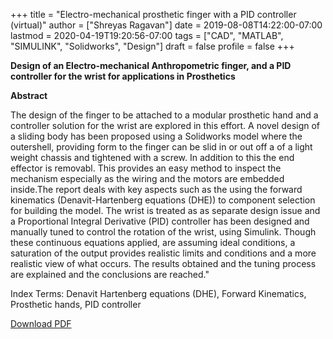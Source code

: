 +++
title = "Electro-mechanical prosthetic finger with a PID controller (virtual)"
author = ["Shreyas Ragavan"]
date = 2019-08-08T14:22:00-07:00
lastmod = 2020-04-19T19:20:56-07:00
tags = ["CAD", "MATLAB", "SIMULINK", "Solidworks", "Design"]
draft = false
profile = false
+++

**Design of an Electro-mechanical Anthropometric finger, and a PID controller for the wrist for applications in Prosthetics**

**Abstract**

The design of the finger to be attached to a modular prosthetic hand and a controller solution for the wrist are explored in this effort. A novel design of a sliding body has been proposed using a Solidworks model where the outershell, providing form to the finger can be slid in or out off a of a light weight chassis and tightened with a screw. In addition to this the end effector is removabl. This provides an easy method to inspect the mechanism especially as the wiring and the motors are embedded inside.The report deals with key aspects such as the using the forward kinematics (Denavit-Hartenberg equations (DHE)) to component selection for building the model. The wrist is treated as as separate design issue and a Proportional Integral Derivative (PID) controller has been designed and manually tuned to control the rotation of the wrist, using Simulink. Though these continuous equations applied, are assuming ideal conditions, a saturation of the output provides realistic limits and conditions and a more realistic view of what occurs. The results obtained and the tuning process are explained and the conclusions are reached."

Index Terms: Denavit Hartenberg equations (DHE), Forward Kinematics, Prosthetic hands, PID controller

[Download PDF](/files/Kinematic-design-finger.pdf)
